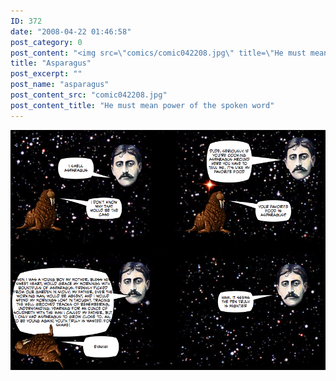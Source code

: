 ```yaml
---
ID: 372
date: "2008-04-22 01:46:58"
post_category: 0
post_content: "<img src=\"comics/comic042208.jpg\" title=\"He must mean power of the spoken word\" />"
title: "Asparagus"
post_excerpt: ""
post_name: "asparagus"
post_content_src: "comic042208.jpg"
post_content_title: "He must mean power of the spoken word"
---
```



[![He must mean power of the spoken word](/comics-hi-res/comic042208.jpg)](/comics-hi-res/comic042208.jpg "He must mean power of the spoken word")
